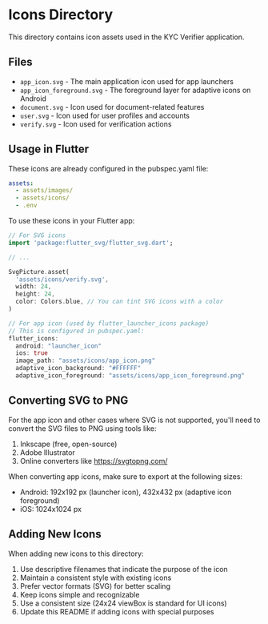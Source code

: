 # Icons Directory

This directory contains icon assets used in the KYC Verifier application.

## Files

- `app_icon.svg` - The main application icon used for app launchers
- `app_icon_foreground.svg` - The foreground layer for adaptive icons on Android
- `document.svg` - Icon used for document-related features
- `user.svg` - Icon used for user profiles and accounts
- `verify.svg` - Icon used for verification actions

## Usage in Flutter

These icons are already configured in the pubspec.yaml file:

```yaml
assets:
  - assets/images/
  - assets/icons/
  - .env
```

To use these icons in your Flutter app:

```dart
// For SVG icons
import 'package:flutter_svg/flutter_svg.dart';

// ...

SvgPicture.asset(
  'assets/icons/verify.svg',
  width: 24,
  height: 24,
  color: Colors.blue, // You can tint SVG icons with a color
)

// For app icon (used by flutter_launcher_icons package)
// This is configured in pubspec.yaml:
flutter_icons:
  android: "launcher_icon"
  ios: true
  image_path: "assets/icons/app_icon.png"
  adaptive_icon_background: "#FFFFFF"
  adaptive_icon_foreground: "assets/icons/app_icon_foreground.png"
```

## Converting SVG to PNG

For the app icon and other cases where SVG is not supported, you'll need to convert the SVG files to PNG using tools like:

1. Inkscape (free, open-source)
2. Adobe Illustrator
3. Online converters like https://svgtopng.com/

When converting app icons, make sure to export at the following sizes:
- Android: 192x192 px (launcher icon), 432x432 px (adaptive icon foreground)
- iOS: 1024x1024 px

## Adding New Icons

When adding new icons to this directory:

1. Use descriptive filenames that indicate the purpose of the icon
2. Maintain a consistent style with existing icons
3. Prefer vector formats (SVG) for better scaling
4. Keep icons simple and recognizable
5. Use a consistent size (24x24 viewBox is standard for UI icons)
6. Update this README if adding icons with special purposes
